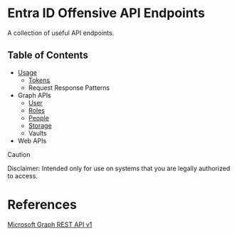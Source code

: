# Entra ID Offensive API Endpoints
A collection of useful API endpoints.
## Table of Contents
- [Usage](usage.md)
  - [Tokens](usage.md#tokens)
  - Request Response Patterns
- Graph APIs
  - [User](apis_v1/user.md)
  - [Roles](apis_v1/roles.md)
  - [People](apis_v1/people.md)
  - [Storage](apis_v1/storage.md)
  - Vaults
- Web APIs
> [!CAUTION]
> Disclaimer: Intended only for use on systems that you are legally authorized to access.
# References
[Microsoft Graph REST API v1](https://learn.microsoft.com/en-us/graph/?view=graph-rest-1.0)
